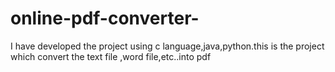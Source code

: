 # online-pdf-converter-
I have  developed the project using c language,java,python.this is the project which convert the text file ,word file,etc..into pdf 
